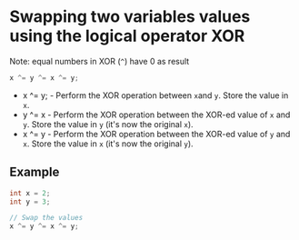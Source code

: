 # Swapping two variables values using the logical operator XOR

Note: equal numbers in XOR (`^`) have 0 as result

```C
x ^= y ^= x ^= y;
```

- x ^= y; - Perform the XOR operation between `x`and `y`. Store the value in `x`.
- y ^= x - Perform the XOR operation between the XOR-ed value of `x` and `y`. Store the value in `y` (it's now the original `x`).
- x ^= y - Perform the XOR operation between the XOR-ed value of `y` and `x`. Store the value in `x` (it's now the original `y`).

## Example
```c
int x = 2;
int y = 3;

// Swap the values
x ^= y ^= x ^= y;
```
